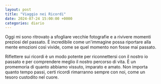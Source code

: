 ```yaml
---
layout: post
title: "Viaggio nei Ricordi"
date: 2024-07-24 15:00:00 +0000
categories: diario
---
```


Oggi mi sono ritrovato a sfogliare vecchie fotografie e a rivivere momenti preziosi del passato. È incredibile come un'immagine possa riportare alla mente emozioni così vivide, come se quel momento non fosse mai passato.

Riflettere sui ricordi è un modo potente per riconnettersi con il nostro io passato e per comprendere meglio il nostro percorso di vita. È un promemoria di quanto abbiamo vissuto, imparato e amato. Non importa quanto tempo passi, certi ricordi rimarranno sempre con noi, come un tesoro custodito nel cuore.
